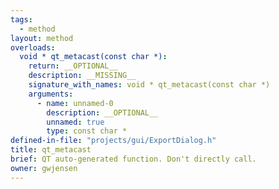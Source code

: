 ```yaml
---
tags:
  - method
layout: method
overloads:
  void * qt_metacast(const char *):
    return: __OPTIONAL__
    description: __MISSING__
    signature_with_names: void * qt_metacast(const char *)
    arguments:
      - name: unnamed-0
        description: __OPTIONAL__
        unnamed: true
        type: const char *
defined-in-file: "projects/gui/ExportDialog.h"
title: qt_metacast
brief: QT auto-generated function. Don't directly call.
owner: gwjensen
---
```

